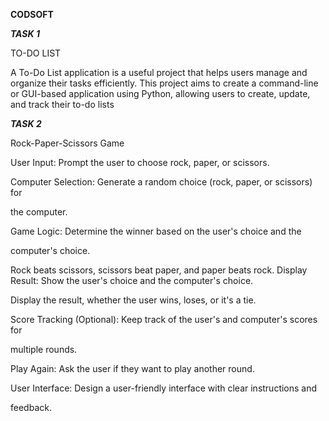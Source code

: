 **CODSOFT**

***TASK 1***

TO-DO LIST

A To-Do List application is a useful project that helps users manage
and organize their tasks efficiently. This project aims to create a
command-line or GUI-based application using Python, allowing users to create, update, and track their to-do lists

***TASK 2***

Rock-Paper-Scissors Game


User Input: Prompt the user to choose rock, paper, or scissors.

Computer Selection: Generate a random choice (rock, paper, or scissors) for

the computer.

Game Logic: Determine the winner based on the user's choice and the

computer's choice.

Rock beats scissors, scissors beat paper, and paper beats rock.
Display Result: Show the user's choice and the computer's choice.

Display the result, whether the user wins, loses, or it's a tie.

Score Tracking (Optional): Keep track of the user's and computer's scores for

multiple rounds.

Play Again: Ask the user if they want to play another round.

User Interface: Design a user-friendly interface with clear instructions and

feedback.
